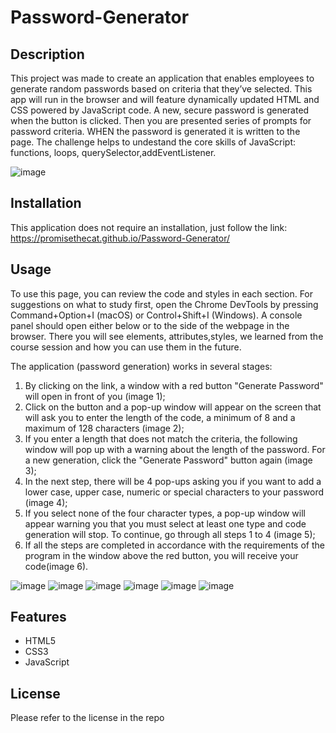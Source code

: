 # Password-Generator

## Description
This project was made to create an application that enables employees to generate random passwords based on criteria that they’ve selected.
This app will run in the browser and will feature dynamically updated HTML and CSS powered by JavaScript code. 
A new, secure password is generated when the button is clicked. Then you are presented series of prompts for password criteria. WHEN the password is generated it is written to the page.
The challenge helps to undestand the core skills of JavaScript: functions, loops, querySelector,addEventListener.

![image](https://github.com/PromiseTheCat/Password-Generator/assets/131662325/c4c2fb44-3f56-4fda-b3d5-36b7a587f0be)

## Installation
This application does not require an installation, just follow the link: https://promisethecat.github.io/Password-Generator/

## Usage

To use this page, you can review the code and styles in each section. For suggestions on what to study first, open the Chrome DevTools by pressing Command+Option+I (macOS) or Control+Shift+I (Windows). A console panel should open either below or to the side of the webpage in the browser. There you will see elements, attributes,styles, we learned from the course session and how you can use them in the future.

The application (password generation) works in several stages:

1. By clicking on the link, a window with a red button "Generate Password" will open in front of you (image 1);
2. Click on the button and a pop-up window will appear on the screen that will ask you to enter the length of the code, a minimum of 8 and a maximum of 128 characters (image 2);
3. If you enter a length that does not match the criteria, the following window will pop up with a warning about the length of the password. For a new generation, click the "Generate Password" button again (image 3);
4. In the next step, there will be 4 pop-ups asking you if you want to add a lower case, upper case, numeric or special characters to your password (image 4);
5. If you select none of the four character types, a pop-up window will appear warning you that you must select at least one type and code generation will stop. To continue, go through all steps 1 to 4 (image 5);
6. If all the steps are completed in accordance with the requirements of the program in the window above the red button, you will receive your code(image 6).

![image](https://github.com/PromiseTheCat/Password-Generator/assets/131662325/a58886e0-abce-40bb-b06c-b79d875ea331)
![image](https://github.com/PromiseTheCat/Password-Generator/assets/131662325/693a5056-5389-449d-9b77-6dd993c28902)
![image](https://github.com/PromiseTheCat/Password-Generator/assets/131662325/459827a5-7775-4b8c-97f0-006f12ff173b)
![image](https://github.com/PromiseTheCat/Password-Generator/assets/131662325/c0036b4d-4642-4af2-acba-82954d81e694)
![image](https://github.com/PromiseTheCat/Password-Generator/assets/131662325/4177b35e-a4e1-4e4b-a1d7-167f71a4be17)
![image](https://github.com/PromiseTheCat/Password-Generator/assets/131662325/72d1a1dd-10d6-4808-bad6-a8bf84285520)

## Features

- HTML5
- CSS3
- JavaScript

## License

Please refer to the license in the repo




